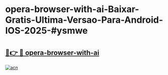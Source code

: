 # opera-browser-with-ai-Baixar-Gratis-Ultima-Versao-Para-Android-IOS-2025-#ysmwe

# <h2><a href="https://ainizakaria.my?title=opera-browser-with-ai&ref=22M">🔗👉 🔴 opera-browser-with-ai</a></h2>

[![acn](https://github.com/user-attachments/assets/0f9c940e-d8b0-45ae-aac7-cd30a18b3e1c)](https://ainizakaria.my?title=opera-browser-with-ai&ref=22M)

